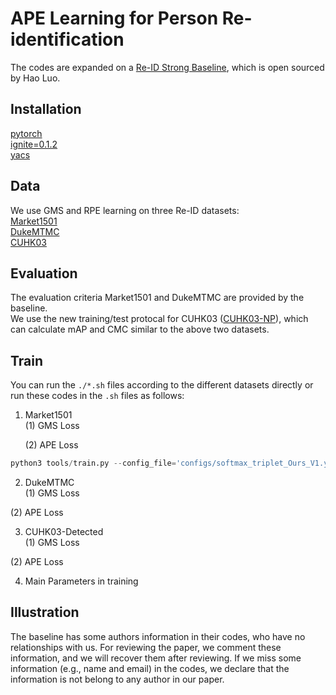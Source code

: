 APE Learning for Person Re-identification
=========

The codes are expanded on a [Re-ID Strong Baseline](https://github.com/michuanhaohao/reid-strong-baseline), which is open sourced by Hao Luo.

Installation
---------
[pytorch](https://pytorch.org)    
[ignite=0.1.2](https://github.com/pytorch/ignite)   
[yacs](https://github.com/rbgirshick/yacs)

Data
---------
We use GMS and RPE learning on three Re-ID datasets:    
[Market1501](http://www.liangzheng.com.cn/Project/project_reid.html)    
[DukeMTMC](https://github.com/layumi/DukeMTMC-reID_evaluation#download-dataset)   
[CUHK03](http://www.ee.cuhk.edu.hk/~xgwang/CUHK_identification.html)    

Evaluation
---------
The evaluation criteria Market1501 and DukeMTMC are provided by the baseline.     
We use the new training/test protocal for CUHK03 ([CUHK03-NP](https://github.com/zhunzhong07/person-re-ranking/tree/master/CUHK03-NP)), which can calculate mAP and CMC similar to the above two datasets.

Train
---------
You can run the `./*.sh` files according to the different datasets directly or run these codes in the `.sh` files as follows:
1. Market1501   
(1) GMS Loss    

    (2) APE Loss
``` python
python3 tools/train.py --config_file='configs/softmax_triplet_Ours_V1.yml'  OUTPUT_DIR "/data/han.sun/Checkpoints/ReID_Strong_BL/Market1501" LOG_NAME "log_test.txt" OURS.ALPHA "20.0" OURS.BETA "0.5" MODEL.DEVICE_ID "'0'" MODEL.ADJUST_LR "off"   MODEL.METRIC_LOSS_TYPE "ours" DATALOADER.SAMPLER "ours" MODEL.NECK "APE" DATASETS.NAMES "'market1501'"  INPUT.RE_PROB "0.7"  MODEL.LAST_STRIDE "1" DATALOADER.NUM_INSTANCE "8" SOLVER.BASE_LR "3.5e-4" SOLVER.WARMUP_ITERS "0" MODEL.IF_TRIPLET "no"
```

2. DukeMTMC   
(1) GMS Loss

(2) APE Loss

3. CUHK03-Detected    
(1) GMS Loss

(2) APE Loss

4. Main Parameters in training

Illustration
---------
The baseline has some authors information in their codes, who have no relationships with us. For reviewing the paper, we comment these information, and we will recover them after reviewing. If we miss some information (e.g., name and email) in the codes, we declare that the information is not belong to any author in our paper.
